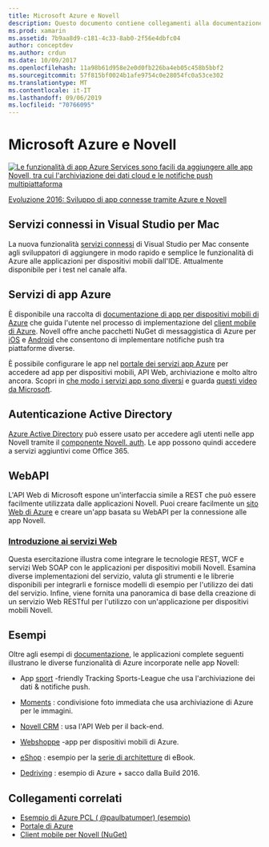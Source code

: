 ```yaml
---
title: Microsoft Azure e Novell
description: Questo documento contiene collegamenti alla documentazione relativa a Servizi connessi in Visual Studio per Mac, app per dispositivi mobili di Azure, autenticazione Active Directory e WebAPI.
ms.prod: xamarin
ms.assetid: 7b9aa8d9-c181-4c33-8ab0-2f56e4dbfc04
author: conceptdev
ms.author: crdun
ms.date: 10/09/2017
ms.openlocfilehash: 11a98b61d958e2e0d0fb226ba4eb05c458b5bbf2
ms.sourcegitcommit: 57f815bf0024b1afe9754c0e28054fc0a53ce302
ms.translationtype: MT
ms.contentlocale: it-IT
ms.lasthandoff: 09/06/2019
ms.locfileid: "70766095"
---
```

# <a name="microsoft-azure-and-xamarin"></a>Microsoft Azure e Novell

[![](images/evolve-mikej-azure-sml.png "Le funzionalità di app Azure Services sono facili da aggiungere alle app Novell, tra cui l'archiviazione dei dati cloud e le notifiche push multipiattaforma")](https://evolve.xamarin.com/session/56ec886fde91c6253c277bc6)

[Evoluzione 2016: Sviluppo di app connesse tramite Azure e Novell](https://evolve.xamarin.com/session/56ec886fde91c6253c277bc6)

## <a name="connected-services-in-visual-studio-for-mac"></a>Servizi connessi in Visual Studio per Mac

La nuova funzionalità [servizi connessi](connected-services.md) di Visual Studio per Mac consente agli sviluppatori di aggiungere in modo rapido e semplice le funzionalità di Azure alle applicazioni per dispositivi mobili dall'IDE. Attualmente disponibile per i test nel canale alfa.

## <a name="azure-app-services"></a>Servizi di app Azure

È disponibile una raccolta di [documentazione di app per dispositivi mobili di Azure](~/cross-platform/data-cloud/mobile-apps.md) che guida l'utente nel processo di implementazione del [client mobile di Azure](https://www.nuget.org/packages/Microsoft.Azure.Mobile.Client/).
Novell offre anche pacchetti NuGet di messaggistica di Azure per [iOS](https://www.nuget.org/packages/Xamarin.Azure.NotificationHubs.iOS/) e [Android](https://www.nuget.org/packages/Xamarin.Azure.NotificationHubs.Android/) che consentono di implementare notifiche push tra piattaforme diverse.

È possibile configurare le app nel [portale dei servizi app Azure](https://portal.azure.com/) per accedere ad app per dispositivi mobili, API Web, archiviazione e molto altro ancora. Scopri in [che modo i servizi app sono diversi](https://azure.microsoft.com/updates/whats-new-with-azure-app-service/) e guarda [questi video da Microsoft](https://azure.microsoft.com/campaigns/azure-march-announcement/).

## <a name="active-directory-authentication"></a>Autenticazione Active Directory

[Azure Active Directory](~/cross-platform/data-cloud/active-directory/index.md) può essere usato per accedere agli utenti nelle app Novell tramite il [componente Novell. auth](https://www.nuget.org/packages/Xamarin.Auth/).
Le app possono quindi accedere a servizi aggiuntivi come Office 365.

## <a name="webapi"></a>WebAPI

L'API Web di Microsoft espone un'interfaccia simile a REST che può essere facilmente utilizzata dalle applicazioni Novell.
Puoi creare facilmente un [sito Web di Azure](https://trywebsites.azurewebsites.net/) e creare un'app basata su WebAPI per la connessione alle app Novell.

### <a name="introduction-to-web-servicescross-platformdata-cloudweb-servicesindexmd"></a>[Introduzione ai servizi Web](~/cross-platform/data-cloud/web-services/index.md)

Questa esercitazione illustra come integrare le tecnologie REST, WCF e servizi Web SOAP con le applicazioni per dispositivi mobili Novell. Esamina diverse implementazioni del servizio, valuta gli strumenti e le librerie disponibili per integrarli e fornisce modelli di esempio per l'utilizzo dei dati del servizio. Infine, viene fornita una panoramica di base della creazione di un servizio Web RESTful per l'utilizzo con un'applicazione per dispositivi mobili Novell.

## <a name="samples"></a>Esempi

Oltre agli esempi di [documentazione](https://github.com/xamarin/mobile-samples/tree/master/Azure), le applicazioni complete seguenti illustrano le diverse funzionalità di Azure incorporate nelle app Novell:

- App [sport](https://github.com/xamarin/Sport) -friendly Tracking Sports-League che usa l'archiviazione dei dati & notifiche push.
- [Moments](https://github.com/pierceboggan/Moments) : condivisione foto immediata che usa archiviazione di Azure per le immagini.
- [Novell CRM](https://github.com/xamarin/app-crm) : usa l'API Web per il back-end.
- [Webshoppe](https://github.com/jamesmontemagno/MyShoppe) -app per dispositivi mobili di Azure.

- [eShop](https://github.com/dotnet-architecture/eShopOnContainers) : esempio per la [serie di architetture](https://www.microsoft.com/net/learn/architecture) di eBook.
- [Dedriving](https://azure.microsoft.com/campaigns/mydriving/) : esempio di Azure + sacco dalla Build 2016.

## <a name="related-links"></a>Collegamenti correlati

- [Esempio di Azure PCL ( @paulbatumper) (esempio)](https://github.com/paulbatum/mobile-services-xamarin-pcl)
- [Portale di Azure](https://azure.microsoft.com/)
- [Client mobile per Novell (NuGet)](https://www.nuget.org/packages/Microsoft.Azure.Mobile.Client/)
